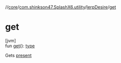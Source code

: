 //[core](../../../index.md)/[com.shinkson47.SplashX6.utility](../index.md)/[lerpDesire](index.md)/[get](get.md)

# get

[jvm]\
fun [get](get.md)(): [type](index.md)

Gets [present](present.md)

